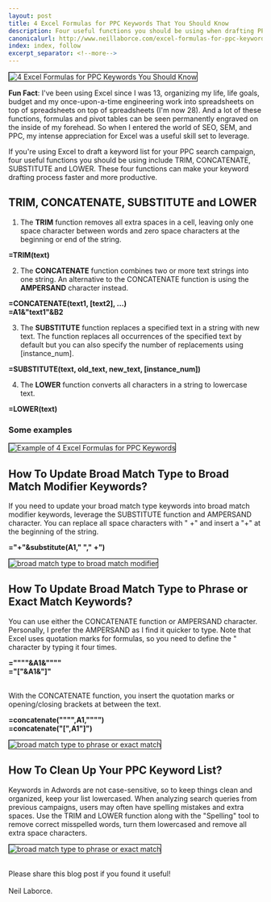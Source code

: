 ```yaml
---
layout: post
title: 4 Excel Formulas for PPC Keywords That You Should Know
description: Four useful functions you should be using when drafting PPC keywords include TRIM, CONCATENATE, SUBSTITUTE and LOWER. Learn more!
canonicalurl: http://www.neillaborce.com/excel-formulas-for-ppc-keywords
index: index, follow
excerpt_separator: <!--more-->
---
```


  <img src="{{ site.baseurl }}/images/4-excel-formulas-for-ppc-keywords.png" style="border:1px solid black" alt="4 Excel Formulas for PPC Keywords You Should Know">
  
  <strong>Fun Fact</strong>: I've been using Excel since I was 13, organizing my life, life goals, budget and my once-upon-a-time engineering work into spreadsheets on top of spreadsheets on top of spreadsheets (I'm now 28). And a lot of these functions, formulas and pivot tables can be seen permanently engraved on the inside of my forehead. So when I entered the world of SEO, SEM, and PPC, my intense appreciation for Excel was a useful skill set to leverage. 
  <!--more-->
  
  If you're using Excel to draft a keyword list for your PPC search campaign, four useful functions you should be using include TRIM, CONCATENATE, SUBSTITUTE and LOWER. These four functions can make your keyword drafting process faster and more productive. 

  <h2>TRIM, CONCATENATE, SUBSTITUTE and LOWER</h2>

  1) The <strong>TRIM</strong> function removes all extra spaces in a cell, leaving only one space character between words and zero space characters at the beginning or end of the string.

  <p class="code"><strong>=TRIM(text)</strong></p>

  2) The <strong>CONCATENATE</strong> function combines two or more text strings into one string. An alternative to the CONCATENATE function is using the <strong>AMPERSAND</strong> character instead. 

  <p class="code"><strong>=CONCATENATE(text1, [text2], ...)</strong>
  <br/><strong>=A1&"text1"&B2</strong></p>

  3) The <strong>SUBSTITUTE</strong> function replaces a specified text in a string with new text. The function replaces all occurrences of the specified text by default but you can also specify the number of replacements using [instance_num].

  <p class="code"><strong>=SUBSTITUTE(text, old_text, new_text, [instance_num])</strong></p>

  4) The <strong>LOWER</strong> function converts all characters in a string to lowercase text.

  <p class="code"><strong>=LOWER(text)</strong></p>
  
  <h3>Some examples</h3>
  <img src="{{ site.baseurl }}/images/4-excel-formulas-example.png" style="border:1px solid black" alt="Example of 4 Excel Formulas for PPC Keywords">

  <h2>How To Update Broad Match Type to Broad Match Modifier Keywords?</h2>

  If you need to update your broad match type keywords into broad match modifier keywords, leverage the SUBSTITUTE function and AMPERSAND character.  You can replace all space characters with " +" and insert a "+" at the beginning of the string.

  <p class="code"><strong>="+"&substitute(A1," "," +")</strong></p>
  
  <img src="{{ site.baseurl }}/images/substitute-function.png" style="border:1px solid black" alt="broad match type to broad match modifier">

  <h2>How To Update Broad Match Type to Phrase or Exact Match Keywords?</h2>

  You can use either the CONCATENATE function or AMPERSAND character. Personally, I prefer the AMPERSAND as I find it quicker to type. Note that Excel uses quotation marks for formulas, so you need to define the " character by typing it four times.

  <p class="code"><strong>=""""&A1&""""</strong>
  <br/><strong>="["&A1&"]"</strong></p>

  <br/>With the CONCATENATE function, you insert the quotation marks or opening/closing brackets at between the text.

  <p class="code"><strong>=concatenate("""",A1,"""")</strong>
  <br/><strong>=concatenate("[",A1"]")</strong></p>
  
  <img src="{{ site.baseurl }}/images/concatenate-ampersand-function.png" style="border:1px solid black" alt="broad match type to phrase or exact match">

  <h2>How To Clean Up Your PPC Keyword List?</h2>

  Keywords in Adwords are not case-sensitive, so to keep things clean and organized, keep your list lowercased. When analyzing search queries from previous campaigns, users may often have spelling mistakes and extra spaces. Use the TRIM and LOWER function along with the "Spelling" tool to remove correct misspelled words, turn them lowercased and remove all extra space characters. 

  <img src="{{ site.baseurl }}/images/lower-trim-function.png" style="border:1px solid black" alt="broad match type to phrase or exact match">
  
  <br/>Please share this blog post if you found it useful!
  <br/>
  <br/>Neil Laborce.
  <br>
  <br>
